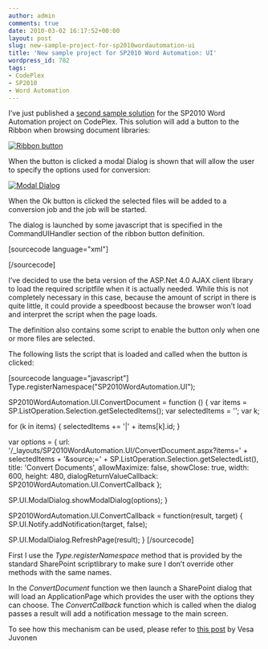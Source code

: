 ```yaml
---
author: admin
comments: true
date: 2010-03-02 16:17:52+00:00
layout: post
slug: new-sample-project-for-sp2010wordautomation-ui
title: 'New sample project for SP2010 Word Automation: UI'
wordpress_id: 782
tags:
- CodePlex
- SP2010
- Word Automation
---
```


I’ve just published a [second sample solution](http://sp2010wordautomation.codeplex.com/releases/view/41267) for the SP2010 Word Automation project on CodePlex. This solution will add a button to the Ribbon when browsing document libraries:

[![Ribbon button](http://blog.petergerritsen.nl/wp-content/uploads/image_thumb10.png)](http://blog.petergerritsen.nl/wp-content/uploads/image9.png)

When the button is clicked a modal Dialog is shown that will allow the user to specify the options used for conversion:

[![Modal Dialog](http://blog.petergerritsen.nl/wp-content/uploads/image_thumb11.png)](http://blog.petergerritsen.nl/wp-content/uploads/image10.png)

When the Ok button is clicked the selected files will be added to a conversion job and the job will be started.

The dialog is launched by some javascript that is specified in the CommandUIHandler section of the ribbon button definition.

[sourcecode language="xml"]

[/sourcecode]

I’ve decided to use the beta version of the ASP.Net 4.0 AJAX client library to load the required scriptfile when it is actually needed. While this is not completely necessary in this case, because the amount of script in there is quite little, it could provide a speedboost because the browser won’t load and interpret the script when the page loads.

The definition also contains some script to enable the button only when one or more files are selected.

The following lists the script that is loaded and called when the button is clicked:

[sourcecode language="javascript"]
Type.registerNamespace("SP2010WordAutomation.UI");

SP2010WordAutomation.UI.ConvertDocument = function () {
var items = SP.ListOperation.Selection.getSelectedItems();
var selectedItems = '';
var k;

for (k in items) {
selectedItems += '|' + items[k].id;
}

var options = {
url: '/_layouts/SP2010WordAutomation.UI/ConvertDocument.aspx?items=' + selectedItems + '&source;=' + SP.ListOperation.Selection.getSelectedList(),
title: 'Convert Documents',
allowMaximize: false,
showClose: true,
width: 600,
height: 480,
dialogReturnValueCallback: SP2010WordAutomation.UI.ConvertCallback
};

SP.UI.ModalDialog.showModalDialog(options);
}

SP2010WordAutomation.UI.ConvertCallback = function(result, target) {
SP.UI.Notify.addNotification(target, false);

SP.UI.ModalDialog.RefreshPage(result);
}
[/sourcecode]

First I use the _Type.registerNamespace_ method that is provided by the standard SharePoint scriptlibrary to make sure I don’t override other methods with the same names.

In the _ConvertDocument_ function we then launch a SharePoint dialog that will load an ApplicationPage which provides the user with the options they can choose. The _ConvertCallback_ function which is called when the dialog passes a result will add a notification message to the main screen.

To see how this mechanism can be used, please refer to [this post](http://blogs.msdn.com/vesku/archive/2010/02/25/how-to-sharepoint-2010-js-client-object-model-and-ui-advancements.aspx) by Vesa Juvonen
